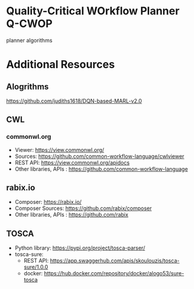 # Quality-Critical WOrkflow Planner Q-CWOP
planner algorithms

# Additional Resources
## Alogrithms 
https://github.com/judiths1618/DQN-based-MARL-v2.0

## CWL
### commonwl.org 
* Viewer: https://view.commonwl.org/ 
* Sources: https://github.com/common-workflow-language/cwlviewer
* REST API: https://view.commonwl.org/apidocs
* Other libraries, APIs : https://github.com/common-workflow-language

## rabix.io
* Composer: https://rabix.io/
* Composer Sources: https://github.com/rabix/composer
* Other libraries, APIs : https://github.com/rabix

## TOSCA 
* Python library: https://pypi.org/project/tosca-parser/
* tosca-sure: 
  + REST API: https://app.swaggerhub.com/apis/skoulouzis/tosca-sure/1.0.0
  + docker: https://hub.docker.com/repository/docker/alogo53/sure-tosca

